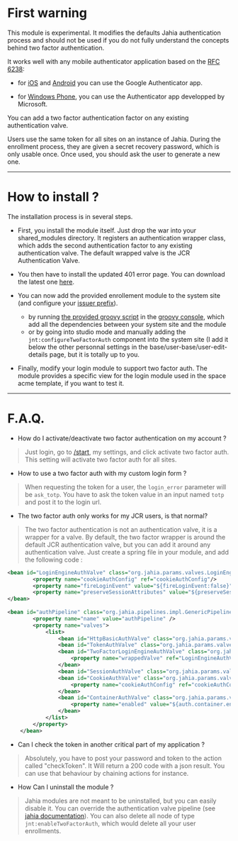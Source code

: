 First warning  
===========  
 
 
This module is experimental. It modifies the defaults Jahia authentication process and should not be used if you do not fully understand the concepts behind two factor authentication.  
 
 
It works well with any mobile authenticator application based on the [RFC 6238](https://tools.ietf.org/html/rfc6238):  
 
- for [iOS](https://itunes.apple.com/fr/app/google-authenticator/id388497605) and [Android](https://play.google.com/store/apps/details?id=com.google.android.apps.authenticator2) you can use the Google Authenticator app.  
 
- for [Windows Phone](http://www.windowsphone.com/en-us/store/app/authenticator/e7994dbc-2336-4950-91ba-ca22d653759b), you can use the Authenticator app developped by Microsoft.   
 
 
You can add a two factor authentication factor on any existing authentication valve.  
 
Users use the same token for all sites on an instance of Jahia. During the enrollment process, they are given a secret recovery password, which is only usable once. Once used, you should ask the user to generate a new one.  
 
---
 
How to install ?  
=============  
 
The installation process is in several steps.  
 
- First, you install the module itself. Just drop the war into your shared_modules directory. It registers an authentication wrapper class, which adds the second authentication factor to any existing authentication valve. The default wrapped valve is the JCR Authentication Valve.
 
- You then have to install the updated 401 error page. You can download the latest one [here](https://github.com/kraynel/jahia-twostepauth/blob/master/tools/error_401.jsp).
 
- You can now add the provided enrollement module to the system site (and configure your [issuer prefix](http://code.google.com/p/google-authenticator/wiki/KeyUriFormat#Label)).
    - by running [the provided groovy script](https://github.com/kraynel/jahia-twostepauth/blob/master/tools/import.groovy) in the [groovy console](http://localhost:8080/tools/groovyConsole.jsp), which add all the dependencies between your system site and the module
	- or by going into studio mode and manually adding the ```jnt:configureTwoFactorAuth``` component into the system site (I add it below the other personnal settings in the base/user-base/user-edit-details page, but it is totally up to you.
	
- Finally, modify your login module to support two factor auth. The module provides a specific view for the login module used in the space acme template, if you want to test it.
 
---  
 
F.A.Q.  
====== 
 
- How do I activate/deactivate two factor authentication on my account ?  
 
> Just login, go to [/start](http://localhost:8080/start), my settings, and click activate two factor auth. This setting will activate two factor auth for all sites.  
 
- How to use a two factor auth with my custom login form ?  
 
> When requesting the token for a user, the ```login_error``` parameter will be ```ask_totp```. You have to ask the token value in an input named ```totp``` and post it to the login url.  
 
- The two factor auth only works for my JCR users, is that normal?  
 
> The two factor authentication is not an authentication valve, it is a wrapper for a valve. By default, the two factor wrapper is around the default JCR authentication valve, but you can add it around any authentication valve. Just create a spring file in your module, and add the following code : 
 
```xml 
<bean id="LoginEngineAuthValve" class="org.jahia.params.valves.LoginEngineAuthValveImpl"> 
        <property name="cookieAuthConfig" ref="cookieAuthConfig"/> 
        <property name="fireLoginEvent" value="${fireLoginEvent:false}"/> 
        <property name="preserveSessionAttributes" value="${preserveSessionAttributesOnLogin:}" /> 
</bean> 
 
<bean id="authPipeline" class="org.jahia.pipelines.impl.GenericPipeline" init-method="initialize"> 
        <property name="name" value="authPipeline" /> 
        <property name="valves"> 
            <list> 
                <bean id="HttpBasicAuthValve" class="org.jahia.params.valves.HttpBasicAuthValveImpl" /> 
                <bean id="TokenAuthValve" class="org.jahia.params.valves.TokenAuthValveImpl" /> 
                <bean id="TwoFactorLoginEngineAuthValve" class="org.jahia.params.valves.custom.LoginTwoFactorWrapperImpl"> 
                    <property name="wrappedValve" ref="LoginEngineAuthValve" /> 
                </bean> 
                <bean id="SessionAuthValve" class="org.jahia.params.valves.SessionAuthValveImpl" /> 
                <bean id="CookieAuthValve" class="org.jahia.params.valves.CookieAuthValveImpl"> 
                    <property name="cookieAuthConfig" ref="cookieAuthConfig"/> 
                </bean> 
                <bean id="ContainerAuthValve" class="org.jahia.params.valves.ContainerAuthValveImpl"> 
                    <property name="enabled" value="${auth.container.enabled}"/> 
                </bean> 
            </list> 
        </property> 
    </bean> 
``` 
 
- Can I check the token in another critical part of my application ?   
 
> Absolutely, you have to post your password and token to the action called "checkToken". It Will return a 200 code with a json result. You can use that behaviour by chaining actions for instance.  
 
- How Can I uninstall the module ?  
 
> Jahia modules are not meant to be uninstalled, but you can easily disable it. You can override the authentication valve pipeline (see [jahia documentation](http://www.jahia.com/community/documentation/security/authenticationValves.html)). You can also delete all node of type ```jnt:enableTwoFactorAuth```, which would delete all your user enrollments.

